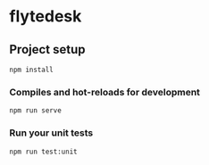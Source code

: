 # flytedesk

## Project setup
```
npm install
```

### Compiles and hot-reloads for development
```
npm run serve
```

### Run your unit tests
```
npm run test:unit
```